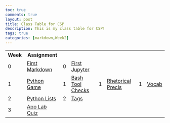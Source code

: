 ```yaml
---
toc: true
comments: true
layout: post
title: Class Table for CSP
description: This is my class table for CSP!
tags: true
categories: [markdown,Week2]
---
```


<table>
    <tr>
     <th>Week</th>
     <th>Assignment</th>
    </tr>
    <tr>
        <td>
            0
        </td>
        <td>
            <a href="https://sarahliu2006.github.io/Sarah-Liu/2022/08/24/markdown.html">First Markdown</a>
        </td>
        <td>
            0
        </td>
        <td>
            <a href="https://sarahliu2006.github.io/Sarah-Liu/jupyter/week0/2022/08/21/jupyterfirst.html">First Jupyter</a> 
        </td>
    </tr>
    <tr>
        <td>
            1
        </td>
        <td>
            <a href="https://sarahliu2006.github.io/Sarah-Liu/jupyter/week1/2022/08/26/pythongame.html">Python Game</a> 
        </td>
        <td>
            1
        </td>
        <td>
            <a href="https://sarahliu2006.github.io/Sarah-Liu/jupyter/week1/2022/08/28/bashtoolschecks.html">Bash Tool Checks</a>   
        </td>
        <td>
            1
        </td>
        <td>
            <a href="https://sarahliu2006.github.io/Sarah-Liu/2022/09/05/Sarah-Liu_-Rhetorical-Precis.html">Rhetorical Precis</a> 
        </td>
        <td>
            1
        </td>
        <td>
            <a href="https://sarahliu2006.github.io/Sarah-Liu/vocab/">Vocab</a> 
        </td>
    </tr>
    <tr>
        <td>
            2
        </td>
        <td>
            <a href="https://sarahliu2006.github.io/Sarah-Liu/collegeboard/python_lists">Python Lists</a> 
        </td>
        <td>
            2
        </td>
        <td>
            <a href="https://sarahliu2006.github.io/Sarah-Liu/categories/">Tags</a> 
        </td>
    </tr>
    <tr>
        <td>
            3
        </td>
        <td>
            <a href="https://sarahliu2006.github.io/Sarah-Liu/markdown/week3/2022/09/11/applab.html">App Lab Quiz</a>
        </td>
    </tr>
</table>